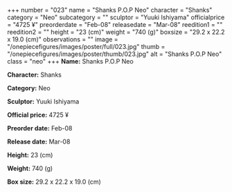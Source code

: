 +++
number = "023"
name = "Shanks P.O.P Neo"
character = "Shanks"
category = "Neo"
subcategory = ""
sculptor = "Yuuki Ishiyama"
officialprice = "4725 ¥"
preorderdate = "Feb-08"
releasedate = "Mar-08"
reedition1 = ""
reedition2 = ""
height = "23 (cm)"
weight = "740 (g)"
boxsize = "29.2 x 22.2 x 19.0 (cm)"
observations = ""
image = "/onepiecefigures/images/poster/full/023.jpg"
thumb = "/onepiecefigures/images/poster/thumb/023.jpg"
alt = "Shanks P.O.P Neo"
class = "neo"
+++
**Name:** Shanks P.O.P Neo

**Character:** Shanks

**Category:** Neo 

**Sculptor:** Yuuki Ishiyama

**Official price:** 4725 ¥

**Preorder date:** Feb-08

**Release date:** Mar-08

**Height:** 23 (cm)

**Weight:** 740 (g)

**Box size:** 29.2 x 22.2 x 19.0 (cm)
